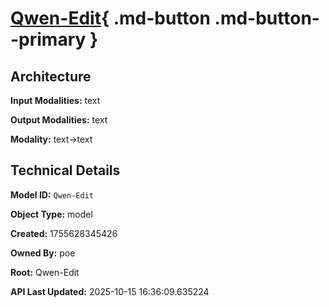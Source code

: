 # [Qwen-Edit](https://poe.com/Qwen-Edit){ .md-button .md-button--primary }

## Architecture

**Input Modalities:** text

**Output Modalities:** text

**Modality:** text->text


## Technical Details

**Model ID:** `Qwen-Edit`

**Object Type:** model

**Created:** 1755628345426

**Owned By:** poe

**Root:** Qwen-Edit

**API Last Updated:** 2025-10-15 16:36:09.635224
